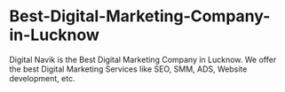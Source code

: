 # Best-Digital-Marketing-Company-in-Lucknow
Digital Navik is the Best Digital Marketing Company in Lucknow. We offer the best Digital Marketing Services like SEO, SMM, ADS, Website development, etc.

